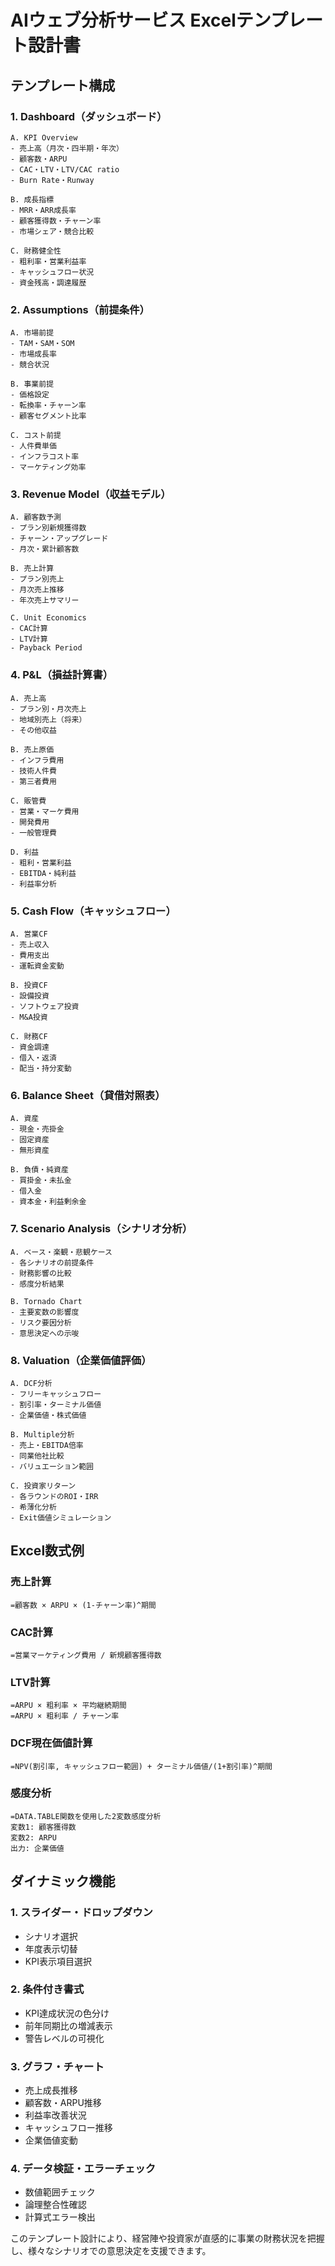 # AIウェブ分析サービス Excelテンプレート設計書

## テンプレート構成

### 1. Dashboard（ダッシュボード）
```
A. KPI Overview
- 売上高（月次・四半期・年次）
- 顧客数・ARPU
- CAC・LTV・LTV/CAC ratio
- Burn Rate・Runway

B. 成長指標
- MRR・ARR成長率
- 顧客獲得数・チャーン率
- 市場シェア・競合比較

C. 財務健全性
- 粗利率・営業利益率
- キャッシュフロー状況
- 資金残高・調達履歴
```

### 2. Assumptions（前提条件）
```
A. 市場前提
- TAM・SAM・SOM
- 市場成長率
- 競合状況

B. 事業前提
- 価格設定
- 転換率・チャーン率
- 顧客セグメント比率

C. コスト前提
- 人件費単価
- インフラコスト率
- マーケティング効率
```

### 3. Revenue Model（収益モデル）
```
A. 顧客数予測
- プラン別新規獲得数
- チャーン・アップグレード
- 月次・累計顧客数

B. 売上計算
- プラン別売上
- 月次売上推移
- 年次売上サマリー

C. Unit Economics
- CAC計算
- LTV計算
- Payback Period
```

### 4. P&L（損益計算書）
```
A. 売上高
- プラン別・月次売上
- 地域別売上（将来）
- その他収益

B. 売上原価
- インフラ費用
- 技術人件費
- 第三者費用

C. 販管費
- 営業・マーケ費用
- 開発費用
- 一般管理費

D. 利益
- 粗利・営業利益
- EBITDA・純利益
- 利益率分析
```

### 5. Cash Flow（キャッシュフロー）
```
A. 営業CF
- 売上収入
- 費用支出
- 運転資金変動

B. 投資CF
- 設備投資
- ソフトウェア投資
- M&A投資

C. 財務CF
- 資金調達
- 借入・返済
- 配当・持分変動
```

### 6. Balance Sheet（貸借対照表）
```
A. 資産
- 現金・売掛金
- 固定資産
- 無形資産

B. 負債・純資産
- 買掛金・未払金
- 借入金
- 資本金・利益剰余金
```

### 7. Scenario Analysis（シナリオ分析）
```
A. ベース・楽観・悲観ケース
- 各シナリオの前提条件
- 財務影響の比較
- 感度分析結果

B. Tornado Chart
- 主要変数の影響度
- リスク要因分析
- 意思決定への示唆
```

### 8. Valuation（企業価値評価）
```
A. DCF分析
- フリーキャッシュフロー
- 割引率・ターミナル価値
- 企業価値・株式価値

B. Multiple分析
- 売上・EBITDA倍率
- 同業他社比較
- バリュエーション範囲

C. 投資家リターン
- 各ラウンドのROI・IRR
- 希薄化分析
- Exit価値シミュレーション
```

## Excel数式例

### 売上計算
```
=顧客数 × ARPU × (1-チャーン率)^期間
```

### CAC計算
```
=営業マーケティング費用 / 新規顧客獲得数
```

### LTV計算
```
=ARPU × 粗利率 × 平均継続期間
=ARPU × 粗利率 / チャーン率
```

### DCF現在価値計算
```
=NPV(割引率, キャッシュフロー範囲) + ターミナル価値/(1+割引率)^期間
```

### 感度分析
```
=DATA.TABLE関数を使用した2変数感度分析
変数1: 顧客獲得数
変数2: ARPU
出力: 企業価値
```

## ダイナミック機能

### 1. スライダー・ドロップダウン
- シナリオ選択
- 年度表示切替
- KPI表示項目選択

### 2. 条件付き書式
- KPI達成状況の色分け
- 前年同期比の増減表示
- 警告レベルの可視化

### 3. グラフ・チャート
- 売上成長推移
- 顧客数・ARPU推移
- 利益率改善状況
- キャッシュフロー推移
- 企業価値変動

### 4. データ検証・エラーチェック
- 数値範囲チェック
- 論理整合性確認
- 計算式エラー検出

このテンプレート設計により、経営陣や投資家が直感的に事業の財務状況を把握し、様々なシナリオでの意思決定を支援できます。